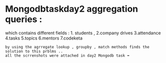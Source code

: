 # Mongodbtaskday2 aggregation queries : 
   which contains different fields : 
           1. students ,
           2.company drives
           3.attendance
           4.tasks
           5.topics
           6.mentors
           7.codeketa 

    by using the agrregate lookup , groupby , match methods finds the solution to this prblms ..
    all the scrrenshots were attached in day2 Mongodb task ⬅️
